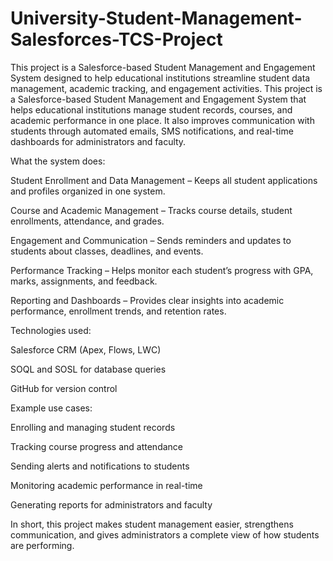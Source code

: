 # University-Student-Management-Salesforces-TCS-Project
This project is a Salesforce-based Student Management and Engagement System designed to help educational institutions streamline student data management, academic tracking, and engagement activities.
This project is a Salesforce-based Student Management and Engagement System that helps educational institutions manage student records, courses, and academic performance in one place. It also improves communication with students through automated emails, SMS notifications, and real-time dashboards for administrators and faculty.

What the system does:

Student Enrollment and Data Management – Keeps all student applications and profiles organized in one system.

Course and Academic Management – Tracks course details, student enrollments, attendance, and grades.

Engagement and Communication – Sends reminders and updates to students about classes, deadlines, and events.

Performance Tracking – Helps monitor each student’s progress with GPA, marks, assignments, and feedback.

Reporting and Dashboards – Provides clear insights into academic performance, enrollment trends, and retention rates.

Technologies used:

Salesforce CRM (Apex, Flows, LWC)

SOQL and SOSL for database queries

GitHub for version control

Example use cases:

Enrolling and managing student records

Tracking course progress and attendance

Sending alerts and notifications to students

Monitoring academic performance in real-time

Generating reports for administrators and faculty

In short, this project makes student management easier, strengthens communication, and gives administrators a complete view of how students are performing.
